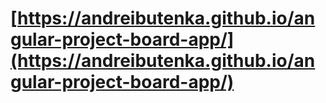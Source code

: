# [https://andreibutenka.github.io/angular-project-board-app/](https://andreibutenka.github.io/angular-project-board-app/)
